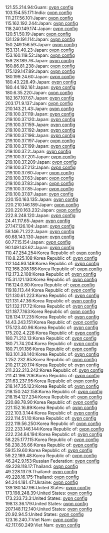 121.55.214.94:Guam: [ovpn config](vpn/121_55_214_94.ovpn)  
103.154.55.171:India: [ovpn config](vpn/103_154_55_171.ovpn)  
111.217.56.101:Japan: [ovpn config](vpn/111_217_56_101.ovpn)  
115.162.192.244:Japan: [ovpn config](vpn/115_162_192_244.ovpn)  
118.240.149.174:Japan: [ovpn config](vpn/118_240_149_174.ovpn)  
120.51.50.19:Japan: [ovpn config](vpn/120_51_50_19.ovpn)  
131.129.191.114:Japan: [ovpn config](vpn/131_129_191_114.ovpn)  
150.249.156.59:Japan: [ovpn config](vpn/150_249_156_59.ovpn)  
153.131.40.23:Japan: [ovpn config](vpn/153_131_40_23.ovpn)  
153.160.119.52:Japan: [ovpn config](vpn/153_160_119_52.ovpn)  
159.28.189.76:Japan: [ovpn config](vpn/159_28_189_76.ovpn)  
160.86.81.238:Japan: [ovpn config](vpn/160_86_81_238.ovpn)  
175.129.147.89:Japan: [ovpn config](vpn/175_129_147_89.ovpn)  
180.199.24.60:Japan: [ovpn config](vpn/180_199_24_60.ovpn)  
180.43.228.49:Japan: [ovpn config](vpn/180_43_228_49.ovpn)  
180.44.192.161:Japan: [ovpn config](vpn/180_44_192_161.ovpn)  
180.6.35.220:Japan: [ovpn config](vpn/180_6_35_220.ovpn)  
182.167.107.67:Japan: [ovpn config](vpn/182_167_107_67.ovpn)  
203.171.9.137:Japan: [ovpn config](vpn/203_171_9_137.ovpn)  
210.143.21.43:Japan: [ovpn config](vpn/210_143_21_43.ovpn)  
219.100.37.119:Japan: [ovpn config](vpn/219_100_37_119.ovpn)  
219.100.37.120:Japan: [ovpn config](vpn/219_100_37_120.ovpn)  
219.100.37.159:Japan: [ovpn config](vpn/219_100_37_159.ovpn)  
219.100.37.192:Japan: [ovpn config](vpn/219_100_37_192.ovpn)  
219.100.37.196:Japan: [ovpn config](vpn/219_100_37_196.ovpn)  
219.100.37.197:Japan: [ovpn config](vpn/219_100_37_197.ovpn)  
219.100.37.199:Japan: [ovpn config](vpn/219_100_37_199.ovpn)  
219.100.37.2:Japan: [ovpn config](vpn/219_100_37_2.ovpn)  
219.100.37.201:Japan: [ovpn config](vpn/219_100_37_201.ovpn)  
219.100.37.209:Japan: [ovpn config](vpn/219_100_37_209.ovpn)  
219.100.37.213:Japan: [ovpn config](vpn/219_100_37_213.ovpn)  
219.100.37.60:Japan: [ovpn config](vpn/219_100_37_60.ovpn)  
219.100.37.63:Japan: [ovpn config](vpn/219_100_37_63.ovpn)  
219.100.37.83:Japan: [ovpn config](vpn/219_100_37_83.ovpn)  
219.100.37.85:Japan: [ovpn config](vpn/219_100_37_85.ovpn)  
219.100.37.87:Japan: [ovpn config](vpn/219_100_37_87.ovpn)  
220.150.163.135:Japan: [ovpn config](vpn/220_150_163_135.ovpn)  
220.210.146.189:Japan: [ovpn config](vpn/220_210_146_189.ovpn)  
220.220.163.232:Japan: [ovpn config](vpn/220_220_163_232.ovpn)  
222.8.248.120:Japan: [ovpn config](vpn/222_8_248_120.ovpn)  
24.41.117.65:Japan: [ovpn config](vpn/24_41_117_65.ovpn)  
27.147.126.104:Japan: [ovpn config](vpn/27_147_126_104.ovpn)  
58.146.71.222:Japan: [ovpn config](vpn/58_146_71_222.ovpn)  
60.68.143.130:Japan: [ovpn config](vpn/60_68_143_130.ovpn)  
60.77.15.154:Japan: [ovpn config](vpn/60_77_15_154.ovpn)  
90.149.143.62:Japan: [ovpn config](vpn/90_149_143_62.ovpn)  
110.47.254.254:Korea Republic of: [ovpn config](vpn/110_47_254_254.ovpn)  
110.8.225.108:Korea Republic of: [ovpn config](vpn/110_8_225_108.ovpn)  
112.144.93.149:Korea Republic of: [ovpn config](vpn/112_144_93_149.ovpn)  
112.168.208.188:Korea Republic of: [ovpn config](vpn/112_168_208_188.ovpn)  
112.173.2.108:Korea Republic of: [ovpn config](vpn/112_173_2_108.ovpn)  
115.31.121.130:Korea Republic of: [ovpn config](vpn/115_31_121_130.ovpn)  
116.124.0.80:Korea Republic of: [ovpn config](vpn/116_124_0_80.ovpn)  
119.18.113.44:Korea Republic of: [ovpn config](vpn/119_18_113_44.ovpn)  
121.130.61.223:Korea Republic of: [ovpn config](vpn/121_130_61_223.ovpn)  
121.131.47.36:Korea Republic of: [ovpn config](vpn/121_131_47_36.ovpn)  
121.132.117.72:Korea Republic of: [ovpn config](vpn/121_132_117_72.ovpn)  
121.187.7.163:Korea Republic of: [ovpn config](vpn/121_187_7_163.ovpn)  
128.134.17.235:Korea Republic of: [ovpn config](vpn/128_134_17_235.ovpn)  
14.43.243.151:Korea Republic of: [ovpn config](vpn/14_43_243_151.ovpn)  
175.123.40.96:Korea Republic of: [ovpn config](vpn/175_123_40_96.ovpn)  
175.202.4.228:Korea Republic of: [ovpn config](vpn/175_202_4_228.ovpn)  
180.71.212.13:Korea Republic of: [ovpn config](vpn/180_71_212_13.ovpn)  
180.71.74.204:Korea Republic of: [ovpn config](vpn/180_71_74_204.ovpn)  
180.71.91.186:Korea Republic of: [ovpn config](vpn/180_71_91_186.ovpn)  
183.101.38.140:Korea Republic of: [ovpn config](vpn/183_101_38_140.ovpn)  
1.252.232.85:Korea Republic of: [ovpn config](vpn/1_252_232_85.ovpn)  
210.217.20.174:Korea Republic of: [ovpn config](vpn/210_217_20_174.ovpn)  
211.232.213.242:Korea Republic of: [ovpn config](vpn/211_232_213_242.ovpn)  
211.41.196.206:Korea Republic of: [ovpn config](vpn/211_41_196_206.ovpn)  
211.63.237.95:Korea Republic of: [ovpn config](vpn/211_63_237_95.ovpn)  
218.147.35.123:Korea Republic of: [ovpn config](vpn/218_147_35_123.ovpn)  
218.150.242.158:Korea Republic of: [ovpn config](vpn/218_150_242_158.ovpn)  
218.154.127.234:Korea Republic of: [ovpn config](vpn/218_154_127_234.ovpn)  
220.88.78.90:Korea Republic of: [ovpn config](vpn/220_88_78_90.ovpn)  
221.152.16.89:Korea Republic of: [ovpn config](vpn/221_152_16_89.ovpn)  
222.103.3.144:Korea Republic of: [ovpn config](vpn/222_103_3_144.ovpn)  
222.114.51.10:Korea Republic of: [ovpn config](vpn/222_114_51_10.ovpn)  
222.119.56.250:Korea Republic of: [ovpn config](vpn/222_119_56_250.ovpn)  
222.233.146.144:Korea Republic of: [ovpn config](vpn/222_233_146_144.ovpn)  
222.234.64.194:Korea Republic of: [ovpn config](vpn/222_234_64_194.ovpn)  
58.225.177.115:Korea Republic of: [ovpn config](vpn/58_225_177_115.ovpn)  
58.238.35.66:Korea Republic of: [ovpn config](vpn/58_238_35_66.ovpn)  
59.15.19.60:Korea Republic of: [ovpn config](vpn/59_15_19_60.ovpn)  
59.22.169.48:Korea Republic of: [ovpn config](vpn/59_22_169_48.ovpn)  
46.242.9.153:Russian Federation: [ovpn config](vpn/46_242_9_153.ovpn)  
49.228.118.17:Thailand: [ovpn config](vpn/49_228_118_17.ovpn)  
49.228.137.9:Thailand: [ovpn config](vpn/49_228_137_9.ovpn)  
49.228.16.175:Thailand: [ovpn config](vpn/49_228_16_175.ovpn)  
94.244.181.47:Ukraine: [ovpn config](vpn/94_244_181_47.ovpn)  
139.180.147.96:United States: [ovpn config](vpn/139_180_147_96.ovpn)  
173.198.248.39:United States: [ovpn config](vpn/173_198_248_39.ovpn)  
173.233.73.3:United States: [ovpn config](vpn/173_233_73_3.ovpn)  
198.13.36.179:United States: [ovpn config](vpn/198_13_36_179.ovpn)  
207.148.112.140:United States: [ovpn config](vpn/207_148_112_140.ovpn)  
20.92.94.5:United States: [ovpn config](vpn/20_92_94_5.ovpn)  
123.16.240.7:Viet Nam: [ovpn config](vpn/123_16_240_7.ovpn)  
42.117.60.249:Viet Nam: [ovpn config](vpn/42_117_60_249.ovpn)  
